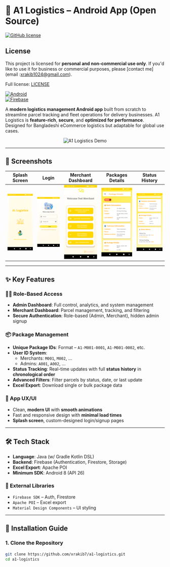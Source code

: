 # 🚚 A1 Logistics – Android App (Open Source)

[![GitHub license](https://github.com/XRakib7/A1-Logistics-Test/blob/main/Licences)](LICENSE)  

## License

This project is licensed for **personal and non-commercial use only**. If you'd like to use it for business or commercial purposes, please [contact me](email :xrakib1024@gmail.com).

Full license: [LICENSE](https://github.com/XRakib7/A1-Logistics-Test/blob/main/Licences)


[![Android](https://img.shields.io/badge/Android-8.0%2B-brightgreen)](https://developer.android.com)  
[![Firebase](https://img.shields.io/badge/Firebase-integrated-orange)](https://firebase.google.com)  

A **modern logistics management Android app** built from scratch to streamline parcel tracking and fleet operations for delivery businesses. A1 Logistics is **feature-rich**, **secure**, and **optimized for performance**. Designed for Bangladeshi eCommerce logistics but adaptable for global use cases.

<p align="center">  
  <img src="screenshots/demo.gif" alt="A1 Logistics Demo" width="300"/>  
</p>

---

## 📸 Screenshots

| Splash Screen | Login | Merchant Dashboard | Packages Details | Status History |
|---|---|---|---|---|
| ![Splash](https://github.com/XRakib7/A1-Logistics-Test/blob/main/A1%20Logistics%20Screenshots/Screenshot_20250424-020146.png) | ![Login](https://github.com/XRakib7/A1-Logistics-Test/blob/main/A1%20Logistics%20Screenshots/Screenshot_20250424-020150.png) | ![Dashboard](https://github.com/XRakib7/A1-Logistics-Test/blob/main/A1%20Logistics%20Screenshots/Screenshot_20250424-020350.png) | ![Package](https://github.com/XRakib7/A1-Logistics-Test/blob/main/A1%20Logistics%20Screenshots/Screenshot_20250424-020503.png) | ![History](https://github.com/XRakib7/A1-Logistics-Test/blob/main/A1%20Logistics%20Screenshots/Screenshot_20250424-021715.png) |

---

## ✨ Key Features

### 🧑‍💼 Role-Based Access
- **Admin Dashboard**: Full control, analytics, and system management
- **Merchant Dashboard**: Parcel management, tracking, and filtering
- **Secure Authentication**: Role-based (Admin, Merchant), hidden admin signup

### 📦 Package Management
- **Unique Package IDs**: Format – `A1-M001-0001`, `A1-M001-0002`, etc.
- **User ID System**:
  - Merchants: `M001`, `M002`, …
  - Admins: `A001`, `A002`, …
- **Status Tracking**: Real-time updates with full **status history** in **chronological order**
- **Advanced Filters**: Filter parcels by status, date, or last update
- **Excel Export**: Download single or bulk package data

### 📱 App UX/UI
- Clean, **modern UI** with **smooth animations**
- Fast and responsive design with **minimal load times**
- **Splash screen**, custom-designed login/signup pages

---

## 🛠 Tech Stack

- **Language**: Java (w/ Gradle Kotlin DSL)
- **Backend**: Firebase (Authentication, Firestore, Storage)
- **Excel Export**: Apache POI
- **Minimum SDK**: Android 8 (API 26)

### 🔌 External Libraries
- `Firebase SDK` – Auth, Firestore
- `Apache POI` – Excel export
- `Material Design Components` – UI styling

---

## 🚀 Installation Guide

### 1. Clone the Repository

```bash
git clone https://github.com/xrakib7/a1-logistics.git
cd a1-logistics
